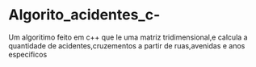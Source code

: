 # Algorito_acidentes_c-
Um algoritimo feito em c++ que le uma matriz tridimensional,e calcula a quantidade de acidentes,cruzementos a partir de ruas,avenidas e anos especificos
